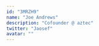 ```yaml
---
id: "3MRZH9"
name: "Joe Andrews"
description: "Cofounder @ aztec"
twitter: "Jaosef"
avatar: ""
---
```

